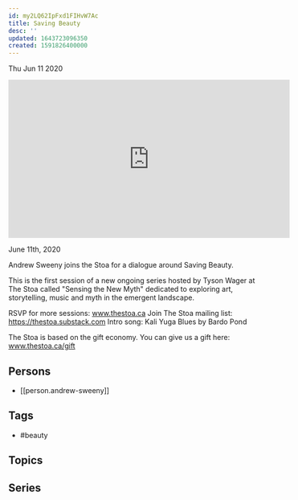 ```yaml
---
id: my2LQ62IpFxd1FIHvW7Ac
title: Saving Beauty
desc: ''
updated: 1643723096350
created: 1591826400000
---
```





Thu Jun 11 2020

<iframe width="560" height="315" src="https://www.youtube.com/embed/9SEQ_XOA3N4" title="Saving Beauty w/ Andrew Sweeny" frameborder="0" allow="accelerometer; autoplay; clipboard-write; encrypted-media; gyroscope; picture-in-picture" allowfullscreen ></iframe>

June 11th, 2020

Andrew Sweeny joins the Stoa for a dialogue around Saving Beauty.

This is the first session of a new ongoing series hosted by Tyson Wager at The Stoa called "Sensing the New Myth" dedicated to exploring art, storytelling, music and myth in the emergent landscape.

RSVP for more sessions: www.thestoa.ca
Join The Stoa mailing list: https://thestoa.substack.com
Intro song: Kali Yuga Blues by Bardo Pond

The Stoa is based on the gift economy. You can give us a gift here: www.thestoa.ca/gift

## Persons

- [[person.andrew-sweeny]]

## Tags

- #beauty

## Topics



## Series



